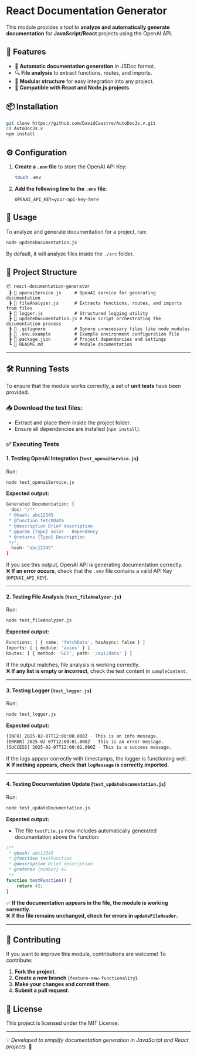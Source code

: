 # React Documentation Generator

This module provides a tool to **analyze and automatically generate documentation** for **JavaScript/React** projects using the OpenAI API.

## 🚀 Features

- 📜 **Automatic documentation generation** in JSDoc format.
- 🔍 **File analysis** to extract functions, routes, and imports.
- 🔄 **Modular structure** for easy integration into any project.
- 📂 **Compatible with React and Node.js projects**.

## 📦 Installation

```sh
git clone https://github.com/DavidCaastro/AutoDocJs.v.git
cd AutoDocJs.v
npm install
```

## ⚙️ Configuration

1. **Create a `.env` file** to store the OpenAI API Key:

   ```sh
   touch .env
   ```

2. **Add the following line to the `.env` file**:

   ```
   OPENAI_API_KEY=your-api-key-here
   ```

## 🚀 Usage

To analyze and generate documentation for a project, run:

```sh
node updateDocumentation.js
```

By default, it will analyze files inside the `./src` folder.

## 📂 Project Structure

```
📦 react-documentation-generator
 ┣ 📜 openaiService.js     # OpenAI service for generating documentation
 ┣ 📜 fileAnalyzer.js      # Extracts functions, routes, and imports from files
 ┣ 📜 logger.js            # Structured logging utility
 ┣ 📜 updateDocumentation.js # Main script orchestrating the documentation process
 ┣ 📜 .gitignore           # Ignore unnecessary files like node_modules
 ┣ 📜 .env.example         # Example environment configuration file
 ┣ 📜 package.json         # Project dependencies and settings
 ┗ 📜 README.md            # Module documentation
```

---

## 🛠 Running Tests

To ensure that the module works correctly, a set of **unit tests** have been provided.

### 📥 Download the test files:
- Extract and place them inside the project folder.
- Ensure all dependencies are installed (`npm install`).

### ✅ **Executing Tests**

#### **1. Testing OpenAI Integration (`test_openaiService.js`)**
Run:
```sh
node test_openaiService.js
```
**Expected output:**
```sh
Generated Documentation: {
  doc: "/**
 * @hash: abc12345
 * @function fetchData
 * @description Brief description
 * @param {Type} axios - Dependency
 * @returns {Type} Description
 */",
  hash: "abc12345"
}
```
If you see this output, OpenAI API is generating documentation correctly.  
❌ **If an error occurs**, check that the `.env` file contains a valid API Key (`OPENAI_API_KEY`).

---

#### **2. Testing File Analysis (`test_fileAnalyzer.js`)**
Run:
```sh
node test_fileAnalyzer.js
```
**Expected output:**
```sh
Functions: [ { name: 'fetchData', hasAsync: false } ]
Imports: [ { module: 'axios' } ]
Routes: [ { method: 'GET', path: '/api/data' } ]
```
If the output matches, file analysis is working correctly.  
❌ **If any list is empty or incorrect**, check the test content in `sampleContent`.

---

#### **3. Testing Logger (`test_logger.js`)**
Run:
```sh
node test_logger.js
```
**Expected output:**
```sh
[INFO] 2025-02-07T12:00:00.000Z - This is an info message.
[ERROR] 2025-02-07T12:00:01.000Z - This is an error message.
[SUCCESS] 2025-02-07T12:00:02.000Z - This is a success message.
```
If the logs appear correctly with timestamps, the logger is functioning well.  
❌ **If nothing appears, check that `logMessage` is correctly imported.**

---

#### **4. Testing Documentation Update (`test_updateDocumentation.js`)**
Run:
```sh
node test_updateDocumentation.js
```
**Expected output:**  
- The file `testFile.js` now includes automatically generated documentation above the function:
```js
/**
 * @hash: abc12345
 * @function testFunction
 * @description Brief description
 * @returns {number} 42
 */
function testFunction() {
    return 42;
}
```
✅ **If the documentation appears in the file, the module is working correctly.**  
❌ **If the file remains unchanged, check for errors in `updateFileHeader`.**

---

## 🔧 Contributing

If you want to improve this module, contributions are welcome! To contribute:

1. **Fork the project**.
2. **Create a new branch** (`feature-new-functionality`).
3. **Make your changes and commit them**.
4. **Submit a pull request**.

## 📄 License

This project is licensed under the MIT License.

---

💡 *Developed to simplify documentation generation in JavaScript and React projects.* 🚀
